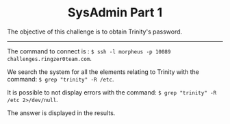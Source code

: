 <h1 align="center"> SysAdmin Part 1 </h1>

The objective of this challenge is to obtain Trinity's password.

---
The command to connect is : 
`$ ssh -l morpheus -p 10089 challenges.ringzer0team.com`.

We search the system for all the elements relating to Trinity with the command:
`$ grep "trinity" -R /etc`.

It is possible to not display errors with the command: `$ grep "trinity" -R /etc 2>/dev/null`.

The answer is displayed in the results.
